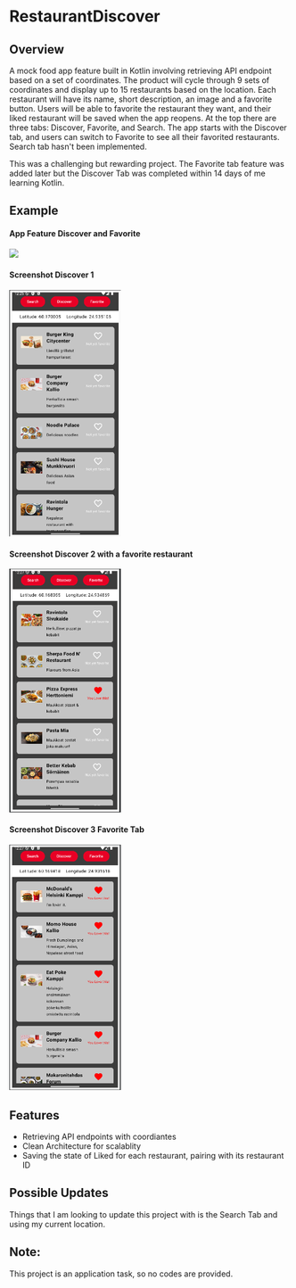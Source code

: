 # RestaurantDiscover

## Overview
A mock food app feature built in Kotlin involving retrieving API endpoint based on a set of coordinates. The product will cycle through 9 sets of coordinates and display up to 15 restaurants based on the location. Each restaurant will have its name, short description, an image and a favorite button. Users will be able to favorite the restaurant they want, and their liked restaurant will be saved when the app reopens. At the top there are three tabs: Discover, Favorite, and Search. The app starts with the Discover tab, and users can switch to Favorite to see all their favorited restaurants. Search tab hasn't been implemented.

This was a challenging but rewarding project. The Favorite tab feature was added later but the Discover Tab was completed within 14 days of me learning Kotlin.

## Example
<h4>App Feature Discover and Favorite</h4>
<img src="https://i.imgur.com/b3qzGPx.gif" width="250">
<h4>Screenshot Discover 1</h4>
<img src="asset/RestaurantDiscover1.png" width="200">
<h4>Screenshot Discover 2 with a favorite restaurant</h4>
<img src="asset/RestaurantDiscover2.png" width="200">
<h4>Screenshot Discover 3 Favorite Tab</h4>
<img src="asset/RestaurantDiscover3.png" width="200">

## Features
- Retrieving API endpoints with coordiantes
- Clean Architecture for scalablity
- Saving the state of Liked for each restaurant, pairing with its restaurant ID

## Possible Updates
Things that I am looking to update this project with is the Search Tab and using my current location. 

## Note:
This project is an application task, so no codes are provided. 
